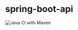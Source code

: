 # spring-boot-api

![Java CI with Maven](https://github.com/gasperlf/spring-boot-api/workflows/Java%20CI%20with%20Maven/badge.svg?branch=master)
